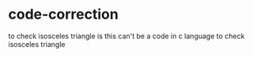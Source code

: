 # code-correction
to check isosceles triangle
is this can't be a code in c language to check isosceles triangle
